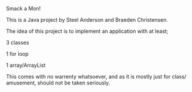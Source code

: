 Smack a Mon!

This is a Java project by Steel Anderson and Braeden Christensen.

The idea of this project is to implement an application with at least;

3 classes

1 for loop

1 array/ArrayList

This comes with no warrenty whatsoever, and as it is mostly just for class/
amusement, should not be taken seriously.
